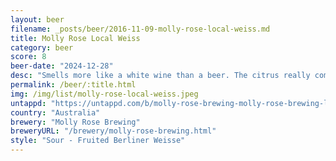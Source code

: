 ```yaml
---
layout: beer
filename: _posts/beer/2016-11-09-molly-rose-local-weiss.md
title: Molly Rose Local Weiss
category: beer
score: 8
beer-date: "2024-12-28"
desc: "Smells more like a white wine than a beer. The citrus really comes through in the taste which is a mix of wine and beer and a bit sour. Quite interesting and I would happily try it again"
permalink: /beer/:title.html
img: /img/list/molly-rose-local-weiss.jpeg
untappd: "https://untappd.com/b/molly-rose-brewing-molly-rose-brewing-local-weiss/6058019"
country: "Australia"
brewery: "Molly Rose Brewing"
breweryURL: "/brewery/molly-rose-brewing.html"
style: "Sour - Fruited Berliner Weisse"
---
```

